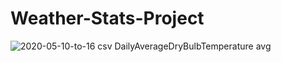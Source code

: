 # Weather-Stats-Project




![2020-05-10-to-16 csv DailyAverageDryBulbTemperature avg](https://user-images.githubusercontent.com/69730095/189780837-9600a629-8131-477d-92d9-fcf203f4dd3f.png)
